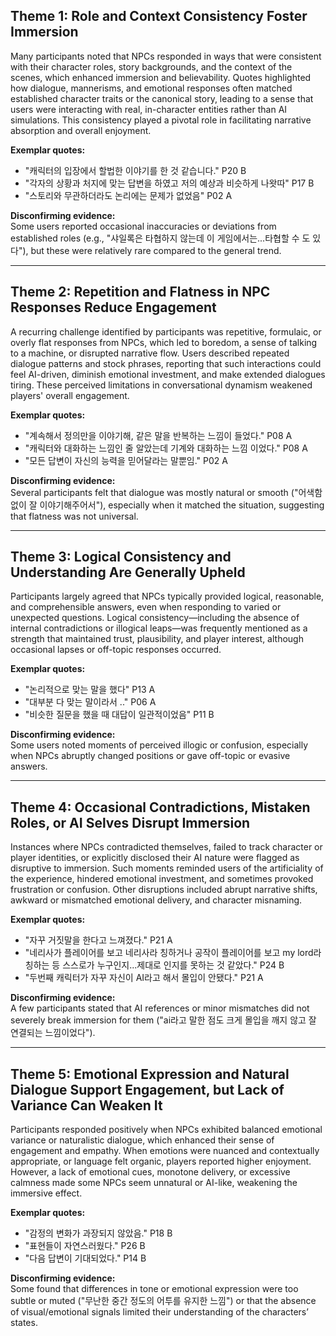 ## Theme 1: Role and Context Consistency Foster Immersion

Many participants noted that NPCs responded in ways that were consistent with their character roles, story backgrounds, and the context of the scenes, which enhanced immersion and believability. Quotes highlighted how dialogue, mannerisms, and emotional responses often matched established character traits or the canonical story, leading to a sense that users were interacting with real, in-character entities rather than AI simulations. This consistency played a pivotal role in facilitating narrative absorption and overall enjoyment.

**Exemplar quotes:**
- "캐릭터의 입장에서 할법한 이야기를 한 것 같습니다."  P20 B
- "각자의 상황과 처지에 맞는 답변을 하였고 저의 예상과 비슷하게 나왓따" P17 B
- "스토리와 무관하더라도 논리에는 문제가 없었음" P02 A

**Disconfirming evidence:**  
Some users reported occasional inaccuracies or deviations from established roles (e.g., "샤일록은 타협하지 않는데 이 게임에서는...타협할 수 도 있다"), but these were relatively rare compared to the general trend.

---

## Theme 2: Repetition and Flatness in NPC Responses Reduce Engagement

A recurring challenge identified by participants was repetitive, formulaic, or overly flat responses from NPCs, which led to boredom, a sense of talking to a machine, or disrupted narrative flow. Users described repeated dialogue patterns and stock phrases, reporting that such interactions could feel AI-driven, diminish emotional investment, and make extended dialogues tiring. These perceived limitations in conversational dynamism weakened players' overall engagement.

**Exemplar quotes:**
- "계속해서 정의만을 이야기해, 같은 말을 반복하는 느낌이 들었다." P08 A
- "캐릭터와 대화하는 느낌인 줄 알았는데 기계와 대화하는 느낌 이었다." P08 A
- "모든 답변이 자신의 능력을 믿어달라는 말뿐임." P02 A

**Disconfirming evidence:**  
Several participants felt that dialogue was mostly natural or smooth ("어색함 없이 잘 이야기해주어서"), especially when it matched the situation, suggesting that flatness was not universal.

---

## Theme 3: Logical Consistency and Understanding Are Generally Upheld

Participants largely agreed that NPCs typically provided logical, reasonable, and comprehensible answers, even when responding to varied or unexpected questions. Logical consistency—including the absence of internal contradictions or illogical leaps—was frequently mentioned as a strength that maintained trust, plausibility, and player interest, although occasional lapses or off-topic responses occurred.

**Exemplar quotes:**
- "논리적으로 맞는 말을 했다" P13 A
- "대부분 다 맞는 말이라서 .." P06 A
- "비슷한 질문을 했을 때 대답이 일관적이었음" P11 B

**Disconfirming evidence:**  
Some users noted moments of perceived illogic or confusion, especially when NPCs abruptly changed positions or gave off-topic or evasive answers.

---

## Theme 4: Occasional Contradictions, Mistaken Roles, or AI Selves Disrupt Immersion

Instances where NPCs contradicted themselves, failed to track character or player identities, or explicitly disclosed their AI nature were flagged as disruptive to immersion. Such moments reminded users of the artificiality of the experience, hindered emotional investment, and sometimes provoked frustration or confusion. Other disruptions included abrupt narrative shifts, awkward or mismatched emotional delivery, and character misnaming.

**Exemplar quotes:**
- "자꾸 거짓말을 한다고 느껴졌다." P21 A
- "네리사가 플레이어를 보고 네리사라 칭하거나 공작이 플레이어를 보고 my lord라 칭하는 등 스스로가 누구인지...제대로 인지를 못하는 것 같았다." P24 B
- "두번째 캐릭터가 자꾸 자신이 AI라고 해서 몰입이 안됐다." P21 A

**Disconfirming evidence:**  
A few participants stated that AI references or minor mismatches did not severely break immersion for them ("ai라고 말한 점도 크게 몰입을 깨지 않고 잘 연결되는 느낌이었다").

---

## Theme 5: Emotional Expression and Natural Dialogue Support Engagement, but Lack of Variance Can Weaken It

Participants responded positively when NPCs exhibited balanced emotional variance or naturalistic dialogue, which enhanced their sense of engagement and empathy. When emotions were nuanced and contextually appropriate, or language felt organic, players reported higher enjoyment. However, a lack of emotional cues, monotone delivery, or excessive calmness made some NPCs seem unnatural or AI-like, weakening the immersive effect.

**Exemplar quotes:**
- "감정의 변화가 과장되지 않았음." P18 B
- "표현들이 자연스러웠다." P26 B
- "다음 답변이 기대되었다." P14 B

**Disconfirming evidence:**  
Some found that differences in tone or emotional expression were too subtle or muted ("무난한 중간 정도의 어투를 유지한 느낌") or that the absence of visual/emotional signals limited their understanding of the characters’ states.